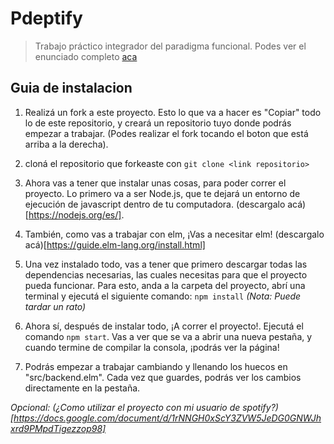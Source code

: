 # Pdeptify
> Trabajo práctico integrador del paradigma funcional. Podes ver el enunciado completo [aca](https://github.com/pdep-lunes/spotify-elm-2019)

## Guia de instalacion
1. Realizá un fork a este proyecto. Esto lo que va a hacer es "Copiar" todo lo de este repositorio, y creará un repositorio tuyo donde podrás empezar a trabajar. (Podes realizar el fork tocando el boton que está arriba a la derecha).

2. cloná el repositorio que forkeaste con `git clone <link repositorio>`

3. Ahora vas a tener que instalar unas cosas, para poder correr el proyecto. Lo primero va a ser Node.js, que te dejará un entorno de ejecución de javascript dentro de tu computadora. (descargalo acá)[https://nodejs.org/es/].

4. También, como vas a trabajar con elm, ¡Vas a necesitar elm! (descargalo acá)[https://guide.elm-lang.org/install.html]

5. Una vez instalado todo, vas a tener que primero descargar todas las dependencias necesarias, las cuales necesitas para que el proyecto pueda funcionar. Para esto, anda a la carpeta del proyecto, abrí una terminal y ejecutá el siguiente comando: `npm install` *(Nota: Puede tardar un rato)*

6. Ahora sí, después de instalar todo, ¡A correr el proyecto!. Ejecutá el comando `npm start`. Vas a ver que se va a abrir una nueva pestaña, y cuando termine de compilar la consola, ¡podrás ver la página!

7. Podrás empezar a trabajar cambiando y llenando los huecos en "src/backend.elm". Cada vez que guardes, podrás ver los cambios directamente en la pestaña.

*Opcional: (¿Como utilizar el proyecto con mi usuario de spotify?)[https://docs.google.com/document/d/1rNNGH0xScY3ZVW5JeDG0GNWJhxrd9PMpdTigezzop98]*
